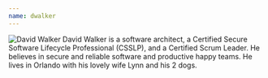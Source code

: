 ```yaml
---
name: dwalker
---
```


![David Walker](https://www.gravatar.com/avatar/a8c11640fc00c7c10db85d6e725993e5?s=100)
David Walker is a software architect, a Certified Secure Software Lifecycle Professional (CSSLP), and a Certified Scrum Leader.
He believes in secure and reliable software and productive happy teams.
He lives in Orlando with his lovely wife Lynn and his 2 dogs.

